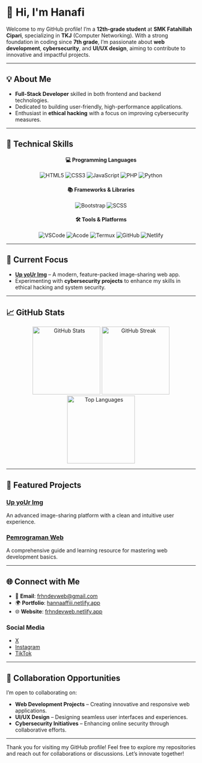 # 👋 Hi, I'm Hanafi  

Welcome to my GitHub profile! I’m a **12th-grade student** at **SMK Fatahillah Cipari**, specializing in **TKJ** (Computer Networking). With a strong foundation in coding since **7th grade**, I’m passionate about **web development**, **cybersecurity**, and **UI/UX design**, aiming to contribute to innovative and impactful projects.  

---

## 💡 About Me  

- **Full-Stack Developer** skilled in both frontend and backend technologies.  
- Dedicated to building user-friendly, high-performance applications.  
- Enthusiast in **ethical hacking** with a focus on improving cybersecurity measures.  

---

## 🔧 Technical Skills  

<div align="center">  
  <h4>💻 Programming Languages</h4>  
  <img src="https://img.shields.io/badge/-HTML5-orange?style=for-the-badge&logo=html5&logoColor=white" alt="HTML5" />  
  <img src="https://img.shields.io/badge/-CSS3-blue?style=for-the-badge&logo=css3&logoColor=white" alt="CSS3" />  
  <img src="https://img.shields.io/badge/-JavaScript-yellow?style=for-the-badge&logo=javascript&logoColor=black" alt="JavaScript" />  
  <img src="https://img.shields.io/badge/-PHP-blue?style=for-the-badge&logo=php&logoColor=white" alt="PHP" />  
  <img src="https://img.shields.io/badge/-Python-blue?style=for-the-badge&logo=python&logoColor=yellow" alt="Python" />  
</div>  

<div align="center">  
  <h4>📚 Frameworks & Libraries</h4>  
  <img src="https://img.shields.io/badge/-Bootstrap-purple?style=for-the-badge&logo=bootstrap&logoColor=white" alt="Bootstrap" />  
  <img src="https://img.shields.io/badge/-SCSS-pink?style=for-the-badge&logo=sass&logoColor=white" alt="SCSS" />  
</div>  

<div align="center">  
  <h4>🛠️ Tools & Platforms</h4>  
  <img src="https://img.shields.io/badge/-Visual%20Studio%20Code-blue?style=for-the-badge&logo=visual-studio-code&logoColor=white" alt="VSCode" />  
  <img src="https://img.shields.io/badge/-Acode-black?style=for-the-badge&logo=android&logoColor=green" alt="Acode" />  
  <img src="https://img.shields.io/badge/-Termux-black?style=for-the-badge&logo=linux&logoColor=white" alt="Termux" />  
  <img src="https://img.shields.io/badge/-GitHub-black?style=for-the-badge&logo=github&logoColor=white" alt="GitHub" />  
  <img src="https://img.shields.io/badge/-Netlify-blue?style=for-the-badge&logo=netlify&logoColor=white" alt="Netlify" />  
</div>  

---


## 🎯 Current Focus  

- **[Up yoUr Img](https://github.com/frhndevweb/Upuimg)** – A modern, feature-packed image-sharing web app.  
- Experimenting with **cybersecurity projects** to enhance my skills in ethical hacking and system security.  

---

## 📈 GitHub Stats  

<div align="center">  
  <img src="https://github-readme-stats.vercel.app/api?username=frhndevweb&show_icons=true&include_all_commits=true&count_private=true&theme=radical&hide_border=true" alt="GitHub Stats" height="180em" />  
  <img src="https://github-readme-streak-stats.herokuapp.com/?user=frhndevweb&theme=radical&hide_border=true" alt="GitHub Streak" height="180em" />  
</div>  

<div align="center">  
  <img src="https://github-readme-stats.vercel.app/api/top-langs/?username=frhndevweb&layout=compact&theme=radical&hide_border=true" alt="Top Languages" height="180em" />  
</div>  

---


## 📌 Featured Projects  

### **[Up yoUr Img](https://github.com/frhndevweb/Upuimg)**  
An advanced image-sharing platform with a clean and intuitive user experience.  

### **[Pemrograman Web](https://github.com/frhndevweb/Pemrograman-Web)**  
A comprehensive guide and learning resource for mastering web development basics.  

---

## 🌐 Connect with Me  

- 📧 **Email**: [frhndevweb@gmail.com](mailto:frhndevweb@gmail.com)  
- 🌍 **Portfolio**: [hannaaffiii.netlify.app](https://hannaaffiii.netlify.app)  
- 🌐 **Website**: [frhndevweb.netlify.app](https://frhndevweb.netlify.app)  

### Social Media  
- [X](https://x.com/hannaaffiii)  
- [Instagram](https://instagram.com/hannaaffiii)  
- [TikTok](https://tiktok.com/@hannaaffiii)  

---

## 🤝 Collaboration Opportunities  

I’m open to collaborating on:  
- **Web Development Projects** – Creating innovative and responsive web applications.  
- **UI/UX Design** – Designing seamless user interfaces and experiences.  
- **Cybersecurity Initiatives** – Enhancing online security through collaborative efforts.  

---

Thank you for visiting my GitHub profile! Feel free to explore my repositories and reach out for collaborations or discussions. Let’s innovate together!  
